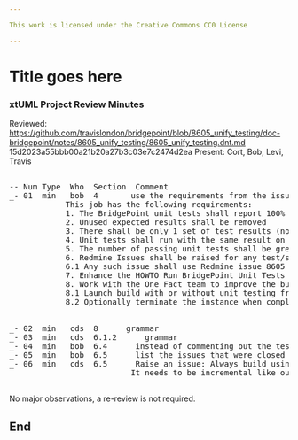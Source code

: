 ```yaml
---

This work is licensed under the Creative Commons CC0 License

---
```


# Title goes here
### xtUML Project Review Minutes

Reviewed:  https://github.com/travislondon/bridgepoint/blob/8605_unify_testing/doc-bridgepoint/notes/8605_unify_testing/8605_unify_testing.dnt.md
  15d2023a55bbb00a21b20a27b3c03e7c2474d2ea
Present:  Cort, Bob, Levi, Travis

<pre>

-- Num Type  Who  Section  Comment
_- 01  min   bob  4       use the requirements from the issue's contract:
            This job has the following requirements:
            1. The BridgePoint unit tests shall report 100% passing (consistently) 
            2. Unused expected results shall be removed
            3. There shall be only 1 set of test results (no environment specific results)
            4. Unit tests shall run with the same result on linux and mac  
            5. The number of passing unit tests shall be greater than or equal the 6.2.4 result
            6. Redmine Issues shall be raised for any test/suites that are removed
            6.1 Any such issue shall use Redmine issue 8605 as a parent. 
            7. Enhance the HOWTO Run BridgePoint Unit Tests document to describe how to add a test suite. (https://github.com/xtuml/bridgepoint/blob/master/doc-bridgepoint/process/HOWTO-run-bridgepoint-unit-tests.md)
            8. Work with the One Fact team to improve the build server to automation to assure the build server can:
            8.1 Launch build with or without unit testing from a trigger (no need to log into AWS)
            8.2 Optionally terminate the instance when complete


_- 02  min   cds  8      grammar
_- 03  min   cds  6.1.2      grammar
_- 04  min   bob  6.4      instead of commenting out the tests, remove them
_- 05  min   bob  6.5      list the issues that were closed by this work in the references section and refer them here.
_- 06  min   cds  6.5      Raise an issue: Always build using maven. Even in eclipse based build. 
                          It needs to be incremental like our current build env. 

</pre>
   
No major observations, a re-review is not required.


End
---
